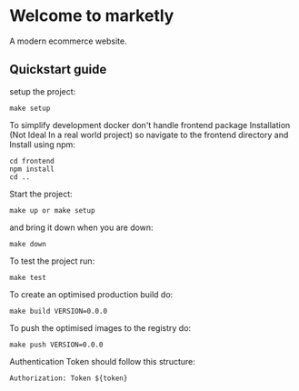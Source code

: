 # Welcome to marketly

A modern ecommerce website.

## Quickstart guide

setup the project:

    make setup

To simplify development docker don't handle frontend package Installation (Not Ideal In a real world project) so navigate to the frontend directory and Install using npm:

    cd frontend
    npm install
    cd ..

Start the project:

    make up or make setup
    
and bring it down when you are down:

    make down
    
To test the project run:

    make test
    
To create an optimised production build do:

    make build VERSION=0.0.0
    
To push the optimised images to the registry do:

    make push VERSION=0.0.0

Authentication Token should follow this structure:

    Authorization: Token ${token}

